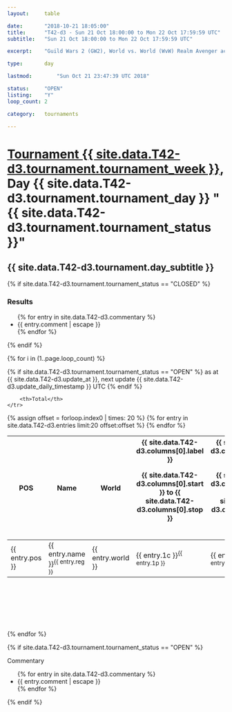 ```yaml
---
layout: 	table

date: 		"2018-10-21 18:05:00"
title: 		"T42-d3 - Sun 21 Oct 18:00:00 to Mon 22 Oct 17:59:59 UTC"
subtitle: 	"Sun 21 Oct 18:00:00 to Mon 22 Oct 17:59:59 UTC"

excerpt:    "Guild Wars 2 (GW2), World vs. World (WvW) Realm Avenger achivement Tournament. \"Every Kill Counts\""

type:       day

lastmod: 		"Sun Oct 21 23:47:39 UTC 2018"

status:     "OPEN"
listing:    "Y"
loop_count: 2

category: 	tournaments

---
```

<div class="table_header">
    <h1><a href="{{ site.data.T42-d3.tournament.week_url }}">Tournament {{ site.data.T42-d3.tournament.tournament_week }}</a>, Day {{ site.data.T42-d3.tournament.tournament_day }} "{{ site.data.T42-d3.tournament.tournament_status }}"</h1>
    <h2>{{ site.data.T42-d3.tournament.day_subtitle }}</h2> 
</div>

{% if site.data.T42-d3.tournament.tournament_status == "CLOSED" %} 
<div class="commentary">
  <h3>Results</h3>
  <ul>
    {% for entry in site.data.T42-d3.commentary %}
    <li class="commentary_list">{{ entry.comment | escape }}</li>
    {% endfor %}
  </ul>
</div>
{% endif %}


{% for i in (1..page.loop_count) %}

{% if site.data.T42-d3.tournament.tournament_status == "OPEN" %} 
<span class="table_nextupdate">as at {{ site.data.T42-d3.update_at }}, next update {{ site.data.T42-d3.update_daily_timestamp }} UTC</span> 
{% endif %}

<table class="day_table">
  <colgroup>
    <col style="width:18px">
    <col style="width:55px">
    <col style="width:55px">
    <col style="width:12px">
    <col style="width:12px">
    <col style="width:12px">
    <col style="width:12px">
    <col style="width:12px">
    <col style="width:12px">
    <col style="width:12px">
    <col style="width:12px">
    <col style="width:12px">
    <col style="width:12px">
    <col style="width:12px">
    <col style="width:12px">
    <col style="width:12px">
    <col style="width:12px">
    <col style="width:12px">
    <col style="width:12px">
    <col style="width:12px">
    <col style="width:12px">
    <col style="width:12px">
    <col style="width:12px">
    <col style="width:12px">
    <col style="width:12px">
    <col style="width:12px">
    <col style="width:12px">
    <col style="width:18px">
  </colgroup>  
  <thead>
    <tr>
        <th>POS</th>
        <th class="AlignLeft">Name</th>
        <th class="AlignLeft">World</th>

<th><div class="label">{{ site.data.T42-d3.columns[0].label }}<p class="onhover">{{ site.data.T42-d3.columns[0].start }} to {{ site.data.T42-d3.columns[0].stop }}</p></div>​</th>
<th><div class="label">{{ site.data.T42-d3.columns[1].label }}<p class="onhover">{{ site.data.T42-d3.columns[1].start }} to {{ site.data.T42-d3.columns[1].stop }}</p></div>​</th>
<th><div class="label">{{ site.data.T42-d3.columns[2].label }}<p class="onhover">{{ site.data.T42-d3.columns[2].start }} to {{ site.data.T42-d3.columns[2].stop }}</p></div>​</th>
<th><div class="label">{{ site.data.T42-d3.columns[3].label }}<p class="onhover">{{ site.data.T42-d3.columns[3].start }} to {{ site.data.T42-d3.columns[3].stop }}</p></div>​</th>
<th><div class="label">{{ site.data.T42-d3.columns[4].label }}<p class="onhover">{{ site.data.T42-d3.columns[4].start }} to {{ site.data.T42-d3.columns[4].stop }}</p></div>​</th>
<th><div class="label">{{ site.data.T42-d3.columns[5].label }}<p class="onhover">{{ site.data.T42-d3.columns[5].start }} to {{ site.data.T42-d3.columns[5].stop }}</p></div>​</th>
<th><div class="label">{{ site.data.T42-d3.columns[6].label }}<p class="onhover">{{ site.data.T42-d3.columns[6].start }} to {{ site.data.T42-d3.columns[6].stop }}</p></div>​</th>
<th><div class="label">{{ site.data.T42-d3.columns[7].label }}<p class="onhover">{{ site.data.T42-d3.columns[7].start }} to {{ site.data.T42-d3.columns[7].stop }}</p></div>​</th>
<th><div class="label">{{ site.data.T42-d3.columns[8].label }}<p class="onhover">{{ site.data.T42-d3.columns[8].start }} to {{ site.data.T42-d3.columns[8].stop }}</p></div>​</th>
<th><div class="label">{{ site.data.T42-d3.columns[9].label }}<p class="onhover">{{ site.data.T42-d3.columns[9].start }} to {{ site.data.T42-d3.columns[9].stop }}</p></div>​</th>
<th><div class="label">{{ site.data.T42-d3.columns[10].label }}<p class="onhover">{{ site.data.T42-d3.columns[10].start }} to {{ site.data.T42-d3.columns[10].stop }}</p></div>​</th>

<th><div class="label">{{ site.data.T42-d3.columns[11].label }}<p class="onhover">{{ site.data.T42-d3.columns[11].start }} to {{ site.data.T42-d3.columns[11].stop }}</p></div>​</th>
<th><div class="label">{{ site.data.T42-d3.columns[12].label }}<p class="onhover">{{ site.data.T42-d3.columns[12].start }} to {{ site.data.T42-d3.columns[12].stop }}</p></div>​</th>
<th><div class="label">{{ site.data.T42-d3.columns[13].label }}<p class="onhover">{{ site.data.T42-d3.columns[13].start }} to {{ site.data.T42-d3.columns[13].stop }}</p></div>​</th>
<th><div class="label">{{ site.data.T42-d3.columns[14].label }}<p class="onhover">{{ site.data.T42-d3.columns[14].start }} to {{ site.data.T42-d3.columns[14].stop }}</p></div>​</th>
<th><div class="label">{{ site.data.T42-d3.columns[15].label }}<p class="onhover">{{ site.data.T42-d3.columns[15].start }} to {{ site.data.T42-d3.columns[15].stop }}</p></div>​</th>
<th><div class="label">{{ site.data.T42-d3.columns[16].label }}<p class="onhover">{{ site.data.T42-d3.columns[16].start }} to {{ site.data.T42-d3.columns[16].stop }}</p></div>​</th>
<th><div class="label">{{ site.data.T42-d3.columns[17].label }}<p class="onhover">{{ site.data.T42-d3.columns[17].start }} to {{ site.data.T42-d3.columns[17].stop }}</p></div>​</th>
<th><div class="label">{{ site.data.T42-d3.columns[18].label }}<p class="onhover">{{ site.data.T42-d3.columns[18].start }} to {{ site.data.T42-d3.columns[18].stop }}</p></div>​</th>
<th><div class="label">{{ site.data.T42-d3.columns[19].label }}<p class="onhover">{{ site.data.T42-d3.columns[19].start }} to {{ site.data.T42-d3.columns[19].stop }}</p></div>​</th>
<th><div class="label">{{ site.data.T42-d3.columns[20].label }}<p class="onhover">{{ site.data.T42-d3.columns[20].start }} to {{ site.data.T42-d3.columns[20].stop }}</p></div>​</th>

<th><div class="label">{{ site.data.T42-d3.columns[21].label }}<p class="onhover">{{ site.data.T42-d3.columns[21].start }} to {{ site.data.T42-d3.columns[21].stop }}</p></div>​</th>
<th><div class="label">{{ site.data.T42-d3.columns[22].label }}<p class="onhover">{{ site.data.T42-d3.columns[22].start }} to {{ site.data.T42-d3.columns[22].stop }}</p></div>​</th>
<th><div class="label">{{ site.data.T42-d3.columns[23].label }}<p class="onhover">{{ site.data.T42-d3.columns[23].start }} to {{ site.data.T42-d3.columns[23].stop }}</p></div>​</th>

        <th>Total</th>
    </tr>
  </thead>
  {% assign offset = forloop.index0 | times: 20 %}
<tbody>
{% for entry in site.data.T42-d3.entries limit:20 offset:offset %}
  <tr>
    <td class="pl{{ entry.pos }}">{{ entry.pos }}</td>
    <td class="AlignLeft">{{ entry.name }}<sup>{{ entry.reg }}</sup></td>
    <td class="AlignLeft">{{ entry.world }}</td>
    <td class="pl{{ entry.1p }}">{{ entry.1c }}<sup>{{ entry.1p }}</sup></td>
    <td class="pl{{ entry.2p }}">{{ entry.2c }}<sup>{{ entry.2p }}</sup></td>
    <td class="pl{{ entry.3p }}">{{ entry.3c }}<sup>{{ entry.3p }}</sup></td>
    <td class="pl{{ entry.4p }}">{{ entry.4c }}<sup>{{ entry.4p }}</sup></td>
    <td class="pl{{ entry.5p }}">{{ entry.5c }}<sup>{{ entry.5p }}</sup></td>
    <td class="pl{{ entry.6p }}">{{ entry.6c }}<sup>{{ entry.6p }}</sup></td>
    <td class="pl{{ entry.7p }}">{{ entry.7c }}<sup>{{ entry.7p }}</sup></td>
    <td class="pl{{ entry.8p }}">{{ entry.8c }}<sup>{{ entry.8p }}</sup></td>
    <td class="pl{{ entry.9p }}">{{ entry.9c }}<sup>{{ entry.9p }}</sup></td>
    <td class="pl{{ entry.10p }}">{{ entry.10c }}<sup>{{ entry.10p }}</sup></td>
    <td class="pl{{ entry.11p }}">{{ entry.11c }}<sup>{{ entry.11p }}</sup></td>
    <td class="pl{{ entry.12p }}">{{ entry.12c }}<sup>{{ entry.12p }}</sup></td>
    <td class="pl{{ entry.13p }}">{{ entry.13c }}<sup>{{ entry.13p }}</sup></td>
    <td class="pl{{ entry.14p }}">{{ entry.14c }}<sup>{{ entry.14p }}</sup></td>
    <td class="pl{{ entry.15p }}">{{ entry.15c }}<sup>{{ entry.15p }}</sup></td>
    <td class="pl{{ entry.16p }}">{{ entry.16c }}<sup>{{ entry.16p }}</sup></td>
    <td class="pl{{ entry.17p }}">{{ entry.17c }}<sup>{{ entry.17p }}</sup></td>
    <td class="pl{{ entry.18p }}">{{ entry.18c }}<sup>{{ entry.18p }}</sup></td>
    <td class="pl{{ entry.19p }}">{{ entry.19c }}<sup>{{ entry.19p }}</sup></td>
    <td class="pl{{ entry.20p }}">{{ entry.20c }}<sup>{{ entry.20p }}</sup></td>
    <td class="pl{{ entry.21p }}">{{ entry.21c }}<sup>{{ entry.21p }}</sup></td>
    <td class="pl{{ entry.22p }}">{{ entry.22c }}<sup>{{ entry.22p }}</sup></td>
    <td class="pl{{ entry.23p }}">{{ entry.23c }}<sup>{{ entry.23p }}</sup></td>
    <td class="pl{{ entry.24p }}">{{ entry.24c }}<sup>{{ entry.24p }}</sup></td>
    <td>{{ entry.total }}</td>
  </tr>
{% endfor %}  
</tbody>
</table>
<div class="leaderboard">
  <script async src="//pagead2.googlesyndication.com/pagead/js/adsbygoogle.js"></script>
  <!-- 728x90 -->
  <ins class="adsbygoogle"
       style="display:inline-block;width:728px;height:90px"
       data-ad-client="ca-pub-3274917281288240"
       data-ad-slot="3870538733"></ins>
  <script>
  (adsbygoogle = window.adsbygoogle || []).push({});
  </script>    
</div>
<br />
{% endfor %}

{% if site.data.T42-d3.tournament.tournament_status == "OPEN" %} 
<div class="commentary">
  <span class="commentary_title">Commentary</span>
  <ul>
    {% for entry in site.data.T42-d3.commentary %}
    <li class="commentary_list">{{ entry.comment | escape }}</li>
    {% endfor %}
  </ul>
</div>
{% endif %}



